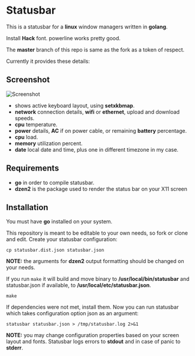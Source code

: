 # Statusbar

This is a statusbar for a **linux** window managers written in **golang**.

Install **Hack** font. powerline works pretty good.

The **master** branch of this repo is same as the fork as a token of respect.

Currently it provides these details:

## Screenshot

![Screenshot](powerline.png)

- shows active keyboard layout, using **setxkbmap**.
- **network** connection details, **wifi** or **ethernet**, upload and
  download speeds.
- **cpu** temperature.
- **power** details, **AC** if on power cable, or remaining **battery**
  percentage.
- **cpu** load.
- **memory** utilization percent.
- **date** local date and time, plus one in different timezone in my case.

## Requirements

- **go** in order to compile statusbar.
- **dzen2** is the package used to render the status bar on your X11 screen

## Installation

You must have **go** installed on your system.

This repository is meant to be editable to your own needs, so fork or
clone and edit. Create your statusbar configuration:

    cp statusbar.dist.json statusbar.json

**NOTE:** the arguments for **dzen2** output formatting should be changed
on your needs.

If you run `make` it will build and move binary to
**/usr/local/bin/statusbar** and statusbar.json if available, to
**/usr/local/etc/statusbar.json**.

    make

If dependencies were not met, install them. Now you can run statusbar
which takes configuration option json as an argument:

    statusbar statusbar.json > /tmp/statusbar.log 2>&1

**NOTE:** you may change configuration properties based on your screen
layout and fonts. Statusbar logs errors to **stdout** and in case of panic
to **stderr**.


